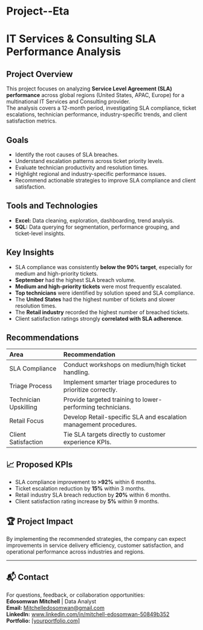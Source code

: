 # Project--Eta

# IT Services &amp; Consulting SLA Performance Analysis

## Project Overview
This project focuses on analyzing **Service Level Agreement (SLA) performance** across global regions (United States, APAC, Europe) for a multinational IT Services and Consulting provider.  
The analysis covers a 12-month period, investigating SLA compliance, ticket escalations, technician performance, industry-specific trends, and client satisfaction metrics.

## Goals
- Identify the root causes of SLA breaches.
- Understand escalation patterns across ticket priority levels.
- Evaluate technician productivity and resolution times.
- Highlight regional and industry-specific performance issues.
- Recommend actionable strategies to improve SLA compliance and client satisfaction.

##  Tools and Technologies
- **Excel:** Data cleaning, exploration, dashboarding, trend analysis.
- **SQL:** Data querying for segmentation, performance grouping, and ticket-level insights.

##  Key Insights
- SLA compliance was consistently **below the 90% target**, especially for medium and high-priority tickets.
- **September** had the highest SLA breach volume.
- **Medium and high-priority tickets** were most frequently escalated.
- **Top technicians** were identified by solution speed and SLA compliance.
- The **United States** had the highest number of tickets and slower resolution times.
- The **Retail industry** recorded the highest number of breached tickets.
- Client satisfaction ratings strongly **correlated with SLA adherence**.

## Recommendations
| Area | Recommendation |
|:---|:---|
| SLA Compliance | Conduct workshops on medium/high ticket handling. |
| Triage Process | Implement smarter triage procedures to prioritize correctly. |
| Technician Upskilling | Provide targeted training to lower-performing technicians. |
| Retail Focus | Develop Retail-specific SLA and escalation management procedures. |
| Client Satisfaction | Tie SLA targets directly to customer experience KPIs. |

## 📈 Proposed KPIs
- SLA compliance improvement to **>92%** within 6 months.
- Ticket escalation reduction by **15%** within 3 months.
- Retail industry SLA breach reduction by **20%** within 6 months.
- Client satisfaction rating increase by **5%** within 9 months.

## 🏆 Project Impact
By implementing the recommended strategies, the company can expect improvements in service delivery efficiency, customer satisfaction, and operational performance across industries and regions.

---

## 📬 Contact
For questions, feedback, or collaboration opportunities:  
**Edosomwan Mitchell** | Data Analyst  
**Email:** Mitchelledosomwan@gmail.com  
**LinkedIn:** www.linkedin.com/in/mitchell-edosomwan-50849b352  
**Portfolio:** [[yourportfolio.com]](https://github.com/GITEDOS)
